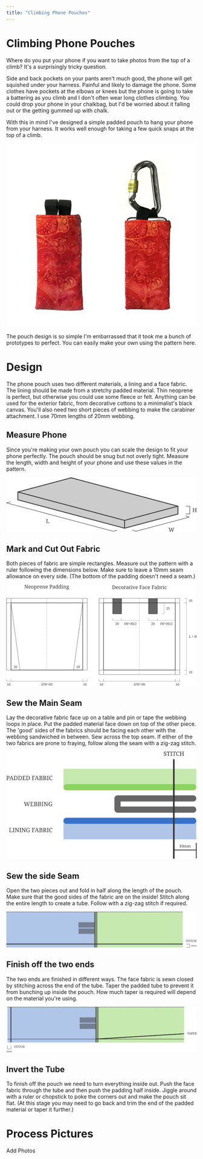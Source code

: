 ```yaml
---
title: "Climbing Phone Pouches"
---
```


# Climbing Phone Pouches

Where do you put your phone if you want to take photos from the top of a climb?
It's a surprisingly tricky question. 

Side and back pockets on your pants aren't much good, the phone will get squished under your harness. 
Painful and likely to damage the phone. 
Some clothes have pockets at the elbows or knees but the phone is going to take a battering as you climb and I don't often wear long clothes climbing. 
You could drop your phone in your chalkbag, but I'd be worried about it falling out or the getting gummed up with chalk. 

With this in mind I've designed a simple padded pouch to hang your phone from your harness. 
It works well enough for taking a few quick snaps at the top of a climb. 

![](combined-photo.jpg)

The pouch design is so simple I'm embarrassed that it took me a bunch of prototypes to perfect. 
You can easily make your own using the pattern here. 


Design
======

The phone pouch uses two different materials, a lining and a face fabric. 
The lining should be made from a stretchy padded material. 
Thin neoprene is perfect, but otherwise you could use some fleece or felt. 
Anything can be used for the exterior fabric, from decorative cottons to a minimalist's black canvas. 
You'll also need two short pieces of webbing to make the carabiner attachment. 
I use 70mm lengths of 20mm webbing. 


## Measure Phone

Since you're making your own pouch you can scale the design to fit your phone perfectly. 
The pouch should be snug but not overly tight. 
Measure the length, width and height of your phone and use these values in the pattern. 

![](phone-measure.png)


## Mark and Cut Out Fabric

Both pieces of fabric are simple rectangles. 
Measure out the pattern with a ruler following the dimensions below. 
Make sure to leave a 10mm seam allowance on every side. 
(The bottom of the padding doesn't need a seam.)

![](pattern.png)

## Sew the Main Seam

Lay the decorative fabric face up on a table and pin or tape the webbing loops in place. 
Put the padded material face down on top of the other piece. 
The 'good' sides of the fabrics should be facing each other with the webbing sandwiched in between. 
Sew across the top seam. 
If either of the two fabrics are prone to fraying, follow along the seam with a zig-zag stitch. 

![](layers.png)

## Sew the side Seam

Open the two pieces out and fold in half along the length of the pouch. 
Make sure that the good sides of the fabric are on the inside!
Stitch along the entire length to create a tube. 
Follow with a zig-zag stitch if required. 

![](lengthwise1.png)

## Finish off the two ends

The two ends are finished in different ways. 
The face fabric is sewn closed by stitching across the end of the tube. 
Taper the padded tube to prevent it from bunching up inside the pouch. 
How much taper is required will depend on the material you're using. 

![](lengthwise2.png)

## Invert the Tube

To finish off the pouch we need to turn everything inside out. 
Push the face fabric through the tube and then push the padding half inside. 
Jiggle around with a ruler or chopstick to poke the corners out and make the pouch sit flat. 
(At this stage you may need to go back and trim the end of the padded material or taper it further.)


Process Pictures
================

Add Photos


